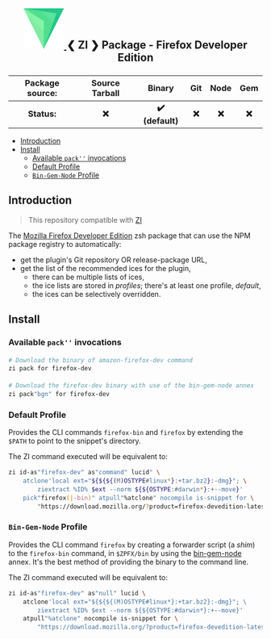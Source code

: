 <h2 align="center">
  <a href="https://github.com/z-shell/zi">
    <img src="https://github.com/z-shell/zi/raw/main/docs/images/logo.svg" alt="Logo" width="80" height="80">
  </a>
❮ ZI ❯ Package - Firefox Developer Edition
</h2>

<h3 align="center">
  
| **Package source:** | Source Tarball |            Binary            | Git | Node | Gem |
| :-----------------: | :------------: | :--------------------------: | :-: | :--: | :-: |
|     **Status:**     |      :x:       | :heavy_check_mark: (default) | :x: | :x:  | :x: |

</h3>

- [Introduction](#introduction)
- [Install](#install)
  - [Available `pack''` invocations](#available-pack-invocations)
  - [Default Profile](#default-profile)
  - [`Bin-Gem-Node` Profile](#bin-gem-node-profile)

## Introduction

> This repository compatible with [ZI](https://github.com/z-shell-zi)

The [Mozilla Firefox Developer Edition](https://www.mozilla.org/en-US/firefox/developer/) zsh package that can use the NPM package registry to automatically:

- get the plugin's Git repository OR release-package URL,
- get the list of the recommended ices for the plugin,
  - there can be multiple lists of ices,
  - the ice lists are stored in _profiles_; there's at least one profile, _default_,
  - the ices can be selectively overridden.

## Install

### Available `pack''` invocations

```zsh
# Download the binary of amazon-firefox-dev command
zi pack for firefox-dev

# Download the firefox-dev binary with use of the bin-gem-node annex
zi pack"bgn" for firefox-dev
```

### Default Profile

Provides the CLI commands `firefox-bin` and `firefox` by extending the `$PATH`
to point to the snippet's directory.

The ZI command executed will be equivalent to:

```zsh
zi id-as"firefox-dev" as"command" lucid" \
    atclone'local ext="${${${(M)OSTYPE#linux*}:+tar.bz2}:-dmg}"; \
        ziextract %ID% $ext --norm ${${OSTYPE:#darwin*}:+--move}'
    pick"firefox(|-bin)" atpull"%atclone" nocompile is-snippet for \
        "https://download.mozilla.org/?product=firefox-devedition-latest-ssl&os=${${${(M)OSTYPE##linux}:+linux64}:-${${(M)OSTYPE##darwin}:+osx}}&lang=en-US"
```

### `Bin-Gem-Node` Profile

Provides the CLI command `firefox` by creating a forwarder script (a _shim_) to
the `firefox-bin` command, in `$ZPFX/bin` by using the
[bin-gem-node](https://github.com/z-shell/z-a-bin-gem-node) annex. It's the best
method of providing the binary to the command line.

The ZI command executed will be equivalent to:

```zsh
zi id-as"firefox-dev" as"null" lucid \
    atclone'local ext="${${${(M)OSTYPE#linux*}:+tar.bz2}:-dmg}"; \
        ziextract %ID% $ext --norm ${${OSTYPE:#darwin*}:+--move}'
    atpull"%atclone" nocompile is-snippet for \
        "https://download.mozilla.org/?product=firefox-devedition-latest-ssl&os=${${${(M)OSTYPE##linux}:+linux64}:-${${(M)OSTYPE##darwin}:+osx}}&lang=en-US"
```
